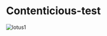 Contenticious-test
==================

![lotus1]("https://lh3.googleusercontent.com/-hp37zclSBzA/T7NTSgfV5xI/AAAAAAAAAUY/EA_qE5NHZww/s400/lotus1.jpg")